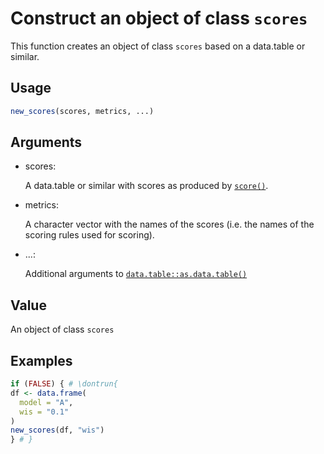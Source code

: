 # Construct an object of class `scores`

This function creates an object of class `scores` based on a data.table
or similar.

## Usage

``` r
new_scores(scores, metrics, ...)
```

## Arguments

- scores:

  A data.table or similar with scores as produced by
  [`score()`](https://epiforecasts.io/scoringutils/dev/reference/score.md).

- metrics:

  A character vector with the names of the scores (i.e. the names of the
  scoring rules used for scoring).

- ...:

  Additional arguments to
  [`data.table::as.data.table()`](https://rdatatable.gitlab.io/data.table/reference/as.data.table.html)

## Value

An object of class `scores`

## Examples

``` r
if (FALSE) { # \dontrun{
df <- data.frame(
  model = "A",
  wis = "0.1"
)
new_scores(df, "wis")
} # }
```
